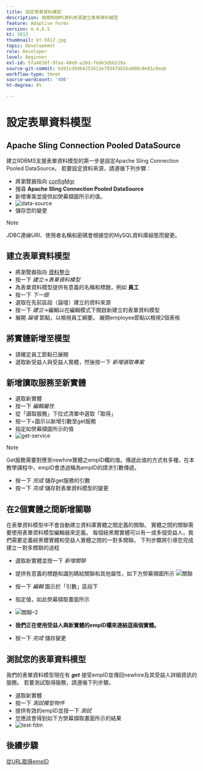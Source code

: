 ```yaml
---
title: 設定表單資料模型
description: 根據RDBMS資料來源建立表單資料模型
feature: Adaptive Forms
version: 6.4,6.5
kt: 5812
thumbnail: kt-5812.jpg
topic: Development
role: Developer
level: Beginner
exl-id: 5fa4638f-9faa-40e0-a20d-fdde3dbb528a
source-git-commit: bd41cd9d64253413e793479b5ba900c8e01c0eab
workflow-type: tm+mt
source-wordcount: '498'
ht-degree: 0%

---
```


# 設定表單資料模型

## Apache Sling Connection Pooled DataSource

建立RDBMS支援表單資料模型的第一步是設定Apache Sling Connection Pooled DataSource。 若要設定資料來源，請遵循下列步驟：

* 將瀏覽器指向 [configMgr](http://localhost:4502/system/console/configMgr)
* 搜尋 **Apache Sling Connection Pooled DataSource**
* 新增專案並提供如熒幕擷圖所示的值。
* ![data-source](assets/data-source.png)
* 儲存您的變更

>[!NOTE]
>JDBC連線URI、使用者名稱和密碼會根據您的MySQL資料庫組態而變更。


## 建立表單資料模型

* 將瀏覽器指向 [資料整合](http://localhost:4502/aem/forms.html/content/dam/formsanddocuments-fdm)
* 按一下 _建立_->_表單資料模型_
* 為表單資料模型提供有意義的名稱和標題，例如 **員工**
* 按一下 _下一個_
* 選取在先前區段（論壇）建立的資料來源
* 按一下 _建立_->編輯以在編輯模式下開啟新建立的表單資料模型
* 展開 _論壇_ 節點，以檢視員工綱要。 展開employee節點以檢視2個表格

## 將實體新增至模型

* 請確定員工節點已展開
* 選取新受益人與受益人實體，然後按一下 _新增選取專案_

## 新增讀取服務至新實體

* 選取新實體
* 按一下 _編輯屬性_
* 從「讀取服務」下拉式清單中選取「取得」
* 按一下+圖示以新增引數至get服務
* 指定如熒幕擷圖所示的值
* ![get-service](assets/get-service.png)
>[!NOTE]
> Get服務需要對應至newhire實體之empID欄的值。傳遞此值的方式有多種，在本教學課程中，empID會透過稱為empID的請求引數傳遞。
* 按一下 _完成_ 儲存get服務的引數
* 按一下 _完成_ 儲存對表單資料模型的變更

## 在2個實體之間新增關聯

在表單資料模型中不會自動建立資料庫實體之間定義的關聯。 實體之間的關聯需要使用表單資料模型編輯器來定義。 每個紐黑爾實體可以有一或多個受益人，我們需要定義紐黑爾實體和受益人實體之間的一對多關聯。
下列步驟將引導您完成建立一對多關聯的過程

* 選取新實體並按一下 _新增關聯_
* 提供有意義的標題和識別碼給關聯和其他屬性，如下方熒幕擷圖所示
   ![關聯](assets/association-entities-1.png)

* 按一下 _編輯_ 圖示於「引數」區段下

* 指定值，如此熒幕擷取畫面所示
* ![關聯–2](assets/association-entities.png)
* **我們正在使用受益人與新實體的empID欄來連結這兩個實體。**
* 按一下 _完成_ 儲存變更

## 測試您的表單資料模型

我們的表單資料模型現在有 **_get_** 接受empID並傳回newhire及其受益人詳細資訊的服務。 若要測試取得服務，請遵循下列步驟。

* 選取新實體
* 按一下 _測試模型物件_
* 提供有效的empID並按一下 _測試_
* 您應該會得到如下方熒幕擷取畫面所示的結果
* ![test-fdm](assets/test-form-data-model.png)

## 後續步驟

[從URL取得empID](./get-request-parameter.md)